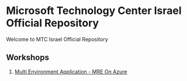 # Microsoft Technology Center Israel Official Repository
Welcome to MTC Israel Official Repository 

## Workshops 
1. [Multi Environment Application - MRE On Azure](https://github.com/microsoft/MTC_IL_WORKSHOP_Multi_Runtime_Environment_Application)

